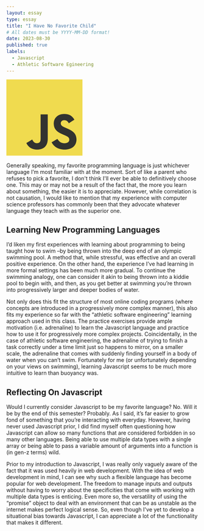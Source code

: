 ```yaml
---
layout: essay
type: essay
title: "I Have No Favorite Child"
# All dates must be YYYY-MM-DD format!
date: 2023-08-30
published: true
labels:
  - Javascript
  - Athletic Software Egineering
---
```


<img width="200px" class="rounded float-start pe-4" src="../img/javascript_symbol.png">

Generally speaking, my favorite programming language is just whichever language I’m most familiar with at the moment. Sort of like a parent who refuses to pick a favorite, I don't think I'll ever be able to definitively choose one. This may or may not be a result of the fact that, the more you learn about something, the easier it is to appreciate. However, while correlation is not causation, I would like to mention that my experience with computer science professors has commonly been that they advocate whatever language they teach with as the superior one.

## Learning New Programming Languages

I’d liken my first experiences with learning about programming to being taught how to swim –by being thrown into the deep end of an olympic swimming pool. A method that, while stressful, was effective and an overall positive experience. On the other hand, the experience I’ve had learning in more formal settings has been much more gradual. To continue the swimming analogy, one can consider it akin to being thrown into a kiddie pool to begin with, and then, as you get better at swimming you’re thrown into progressively larger and deeper bodies of water. 

Not only does this fit the structure of most online coding programs (where concepts are introduced in a progressively more complex manner), this also fits my experience so far with the “athletic software engineering” learning approach used in this class. The practice exercises provide ample motivation (i.e. adrenaline) to learn the Javascript language and practice how to use it for progressively more complex projects. Coincidentally, in the case of athletic software engineering, the adrenaline of trying to finish a task correctly under a time limit just so happens to mirror, on a smaller scale, the adrenaline that comes with suddenly finding yourself in a body of water when you can’t swim. Fortunately for me (or unfortunately depending on your views on swimming), learning Javascript seems to be much more intuitive to learn than buoyancy was.

## Reflecting On Javascript

Would I currently consider Javascript to be my favorite language? No. Will it be by the end of this semester? Probably. As I said, it’s far easier to grow fond of something that you’re interacting with everyday. However, having never used Javascript prior, I did find myself often questioning how Javascript can allow so many functions that are considered forbidden in so many other languages. Being able to use multiple data types with a single array or being able to pass a variable amount of arguments into a function is (in gen-z terms) wild.

Prior to my introduction to Javascript, I was really only vaguely aware of the fact that it was used heavily in web development. With the idea of web development in mind, I can see why such a flexible language has become popular for web development. The freedom to manage inputs and outputs without having to worry about the specificities that come with working with multiple data types is enticing. Even more so, the versatility of using the “promise” object to deal with an environment that can be as unstable as the internet makes perfect logical sense. So, even though I've yet to develop a situational bias towards Javascript, I can appreciate a lot of the functionality that makes it different. 
